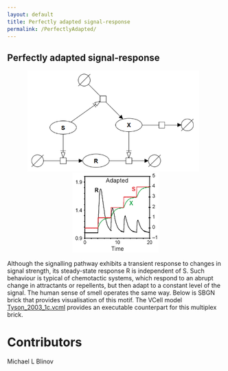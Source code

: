 ```yaml
---
layout: default
title: Perfectly adapted signal-response
permalink: /PerfectlyAdapted/
---
```


## Perfectly adapted signal-response

<div class="img" style="font-size:90%; text-align:center;"> 
 <img src="/images/modelbricks/PerfectlyAdaptedSBGN.PNG" width="400" > &ensp; 
 <img src="/images/modelbricks/PerfectlyAdaptedResponse.PNG" width="200"/><br />  </div>

Although the signalling pathway exhibits a transient response to changes in signal strength, 
its steady-state response R is independent of S. Such behaviour is typical of chemotactic systems, 
which respond to an abrupt change in attractants or repellents, but then adapt to a constant level of the signal. 
The human sense of smell operates the same way. Below is SBGN brick that provides visualisation of this motif. 
The VCell model <a href="/modelbricks/Tyson_2003_1d.vcml">Tyson_2003_1c.vcml</a> provides an executable counterpart 
for this multiplex brick.

# Contributors

Michael L Blinov
